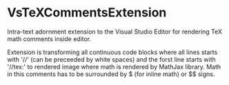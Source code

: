 # VsTeXCommentsExtension
Intra-text adornment extension to the Visual Studio Editor for rendering TeX math comments inside editor.

Extension is transforming all continuous code blocks where all lines starts with '//' (can be preceeded by white spaces) and the forst line starts with '//tex:' to rendered image where math is rendered by MathJax library. Math in this comments has to be surrounded by $ (for inline math) or $$ signs.

